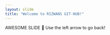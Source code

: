 ```yaml
---
layout: slide
title: "Welcome to RIZWANS GIT-HUB!"
---
```

AWESOME SLIDE :tada:
Use the left arrow to go back!
 
